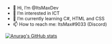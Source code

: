 - 👋 Hi, I’m @ItsMaxDev
- 👀 I’m interested in ICT
- 🌱 I’m currently learning C#, HTML and CSS
- 📫 How to reach me: ItsMax#9033 (Discord)

[![Anurag's GitHub stats](https://github-readme-stats.vercel.app/api?username=ItsMaxDev&count_private=true&show_icons=true&theme=tokyonight)](https://github.com/anuraghazra/github-readme-stats)

